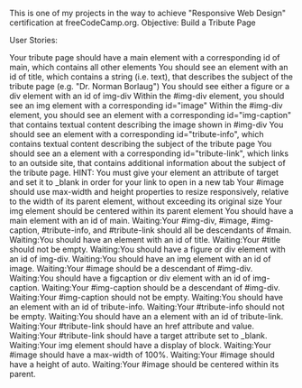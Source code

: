 This is one of my projects in the way to achieve "Responsive Web Design" certification at freeCodeCamp.org.
Objective: Build a Tribute Page

User Stories:

Your tribute page should have a main element with a corresponding id of main, which contains all other elements
You should see an element with an id of title, which contains a string (i.e. text), that describes the subject of the tribute page (e.g. "Dr. Norman Borlaug")
You should see either a figure or a div element with an id of img-div
Within the #img-div element, you should see an img element with a corresponding id="image"
Within the #img-div element, you should see an element with a corresponding id="img-caption" that contains textual content describing the image shown in #img-div
You should see an element with a corresponding id="tribute-info", which contains textual content describing the subject of the tribute page
You should see an a element with a corresponding id="tribute-link", which links to an outside site, that contains additional information about the subject of the tribute page. HINT: You must give your element an attribute of target and set it to _blank in order for your link to open in a new tab
Your #image should use max-width and height properties to resize responsively, relative to the width of its parent element, without exceeding its original size
Your img element should be centered within its parent element
You should have a main element with an id of main.
Waiting:Your #img-div, #image, #img-caption, #tribute-info, and #tribute-link should all be descendants of #main.
Waiting:You should have an element with an id of title.
Waiting:Your #title should not be empty.
Waiting:You should have a figure or div element with an id of img-div.
Waiting:You should have an img element with an id of image.
Waiting:Your #image should be a descendant of #img-div.
Waiting:You should have a figcaption or div element with an id of img-caption.
Waiting:Your #img-caption should be a descendant of #img-div.
Waiting:Your #img-caption should not be empty.
Waiting:You should have an element with an id of tribute-info.
Waiting:Your #tribute-info should not be empty.
Waiting:You should have an a element with an id of tribute-link.
Waiting:Your #tribute-link should have an href attribute and value.
Waiting:Your #tribute-link should have a target attribute set to _blank.
Waiting:Your img element should have a display of block.
Waiting:Your #image should have a max-width of 100%.
Waiting:Your #image should have a height of auto.
Waiting:Your #image should be centered within its parent.
